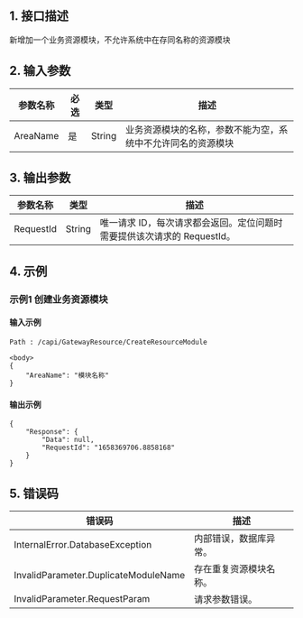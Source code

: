 ## 1. 接口描述




新增加一个业务资源模块，不允许系统中在存同名称的资源模块

<div class="rno-api-explorer">
    <div class="rno-api-explorer-inner">
        <div class="rno-api-explorer-hd">
            <div class="rno-api-explorer-title">
            </div>
        </div>
        <div class="rno-api-explorer-body">
            <div class="rno-api-explorer-cont">
            </div>
        </div>
    </div>
</div>

## 2. 输入参数


| 参数名称 | 必选 | 类型 | 描述 |
|---------|---------|---------|---------|
| AreaName | 是 | String | 业务资源模块的名称，参数不能为空，系统中不允许同名的资源模块 |

## 3. 输出参数

| 参数名称 | 类型 | 描述 |
|---------|---------|---------|
| RequestId | String | 唯一请求 ID，每次请求都会返回。定位问题时需要提供该次请求的 RequestId。|

## 4. 示例

### 示例1 创建业务资源模块

#### 输入示例

```
Path : /capi/GatewayResource/CreateResourceModule

<body>
{
	"AreaName": "模块名称"
}
```

#### 输出示例

```
{
    "Response": {
        "Data": null,
        "RequestId": "1658369706.8858168"
    }
}
```












## 5. 错误码


| 错误码 | 描述 |
|---------|---------|
| InternalError.DatabaseException | 内部错误，数据库异常。 |
| InvalidParameter.DuplicateModuleName | 存在重复资源模块名称。 |
| InvalidParameter.RequestParam | 请求参数错误。 |
